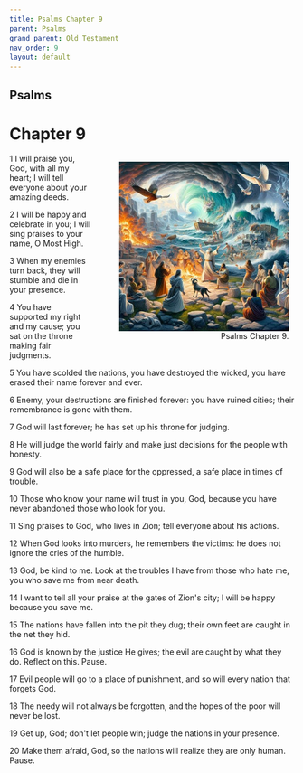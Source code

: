 ```yaml
---
title: Psalms Chapter 9
parent: Psalms
grand_parent: Old Testament
nav_order: 9
layout: default
---
```


## Psalms

# Chapter 9

<figure style="float: right; margin-right: 10px;">
    <img src="/assets/Image/Psalms/500/9.jpg" alt="Psalms Chapter 9" style="width: 300px; height: 300px; float: right;padding-left: 10px;"/>
    <figcaption style="clear: both;text-align: right;">Psalms Chapter 9.</figcaption>
</figure>
1 I will praise you, God, with all my heart; I will tell everyone about your amazing deeds.

2 I will be happy and celebrate in you; I will sing praises to your name, O Most High.

3 When my enemies turn back, they will stumble and die in your presence.

4 You have supported my right and my cause; you sat on the throne making fair judgments.

5 You have scolded the nations, you have destroyed the wicked, you have erased their name forever and ever.

6 Enemy, your destructions are finished forever: you have ruined cities; their remembrance is gone with them.

7 God will last forever; he has set up his throne for judging.

8 He will judge the world fairly and make just decisions for the people with honesty.

9 God will also be a safe place for the oppressed, a safe place in times of trouble.

10 Those who know your name will trust in you, God, because you have never abandoned those who look for you.

11 Sing praises to God, who lives in Zion; tell everyone about his actions.

12 When God looks into murders, he remembers the victims: he does not ignore the cries of the humble.

13 God, be kind to me. Look at the troubles I have from those who hate me, you who save me from near death.

14 I want to tell all your praise at the gates of Zion's city; I will be happy because you save me.

15 The nations have fallen into the pit they dug; their own feet are caught in the net they hid.

16 God is known by the justice He gives; the evil are caught by what they do. Reflect on this. Pause.

17 Evil people will go to a place of punishment, and so will every nation that forgets God.

18 The needy will not always be forgotten, and the hopes of the poor will never be lost.

19 Get up, God; don't let people win; judge the nations in your presence.

20 Make them afraid, God, so the nations will realize they are only human. Pause.


